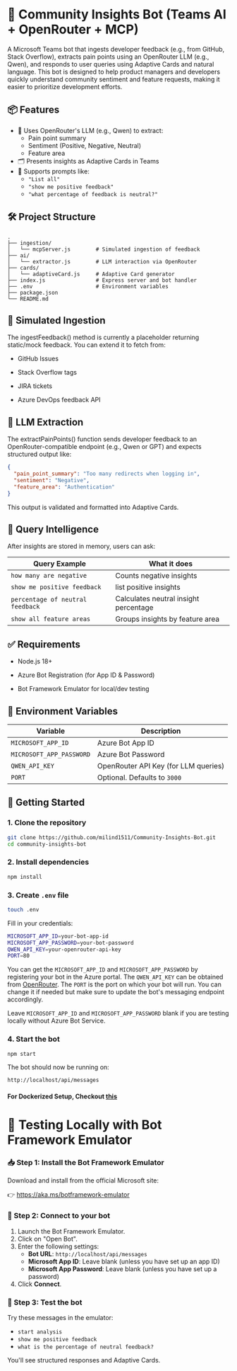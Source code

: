 # 🤖 Community Insights Bot (Teams AI + OpenRouter + MCP)

A Microsoft Teams bot that ingests developer feedback (e.g., from GitHub, Stack Overflow), extracts pain points using an OpenRouter LLM (e.g., Qwen), and responds to user queries using Adaptive Cards and natural language.
This bot is designed to help product managers and developers quickly understand community sentiment and feature requests, making it easier to prioritize development efforts.

## 📦 Features

- 🧠 Uses OpenRouter's LLM (e.g., Qwen) to extract:
  - Pain point summary
  - Sentiment (Positive, Negative, Neutral)
  - Feature area
- 🗂️ Presents insights as Adaptive Cards in Teams
- 💬 Supports prompts like:
  - `"List all"`
  - `"show me positive feedback"`
  - `"what percentage of feedback is neutral?"`

## 🛠️ Project Structure

```text
.
├── ingestion/
│   └── mcpServer.js        # Simulated ingestion of feedback
├── ai/
│   └── extractor.js        # LLM interaction via OpenRouter
├── cards/
│   └── adaptiveCard.js     # Adaptive Card generator
├── index.js                # Express server and bot handler
├── .env                    # Environment variables
├── package.json
└── README.md
```

## 🧪 Simulated Ingestion

The ingestFeedback() method is currently a placeholder returning static/mock feedback. You can extend it to fetch from:

- GitHub Issues

- Stack Overflow tags

- JIRA tickets

- Azure DevOps feedback API

## 🤖 LLM Extraction

The extractPainPoints() function sends developer feedback to an OpenRouter-compatible endpoint (e.g., Qwen or GPT) and expects structured output like:

```json
{
  "pain_point_summary": "Too many redirects when logging in",
  "sentiment": "Negative",
  "feature_area": "Authentication"
}
```

This output is validated and formatted into Adaptive Cards.

## 🧠 Query Intelligence

After insights are stored in memory, users can ask:

| Query Example                    | What it does                          |
| -------------------------------- | ------------------------------------- |
| `how many are negative`          | Counts negative insights              |
| `show me positive feedback`      | list positive  insights               |
| `percentage of neutral feedback` | Calculates neutral insight percentage |
| `show all feature areas`         | Groups insights by feature area       |

## ✅ Requirements

- Node.js 18+

- Azure Bot Registration (for App ID & Password)

- Bot Framework Emulator for local/dev testing

## 🔐 Environment Variables

| Variable                 | Description                          |
| ------------------------ | ------------------------------------ |
| `MICROSOFT_APP_ID`       | Azure Bot App ID                     |
| `MICROSOFT_APP_PASSWORD` | Azure Bot Password                   |
| `QWEN_API_KEY`           | OpenRouter API Key (for LLM queries) |
| `PORT`                   | Optional. Defaults to `3000`         |

## 🚀 Getting Started

### 1. Clone the repository

```bash
git clone https://github.com/milind1511/Community-Insights-Bot.git
cd community-insights-bot
```

### 2. Install dependencies

```bash
npm install
```

### 3. Create `.env` file

```bash
touch .env
```

Fill in your credentials:

```bash
MICROSOFT_APP_ID=your-bot-app-id
MICROSOFT_APP_PASSWORD=your-bot-password
QWEN_API_KEY=your-openrouter-api-key
PORT=80
```

You can get the `MICROSOFT_APP_ID` and `MICROSOFT_APP_PASSWORD` by registering your bot in the Azure portal. The `QWEN_API_KEY` can be obtained from [OpenRouter](https://openrouter.ai/). The `PORT` is the port on which your bot will run. You can change it if needed but make sure to update the bot's messaging endpoint accordingly.

Leave `MICROSOFT_APP_ID` and `MICROSOFT_APP_PASSWORD` blank if you are testing locally without Azure Bot Service.

### 4. Start the bot

```bash
npm start
```

The bot should now be running on:

```bash
http://localhost/api/messages
```

#### For Dockerized Setup, Checkout [this](https://github.com/milind1511/Community-Insights-Bot/blob/main/DOCKER-README.md)

# 🧪 Testing Locally with Bot Framework Emulator

### 📥 Step 1: Install the Bot Framework Emulator

Download and install from the official Microsoft site:

👉 <https://aka.ms/botframework-emulator>

### 📡 Step 2: Connect to your bot

1. Launch the Bot Framework Emulator.
2. Click on "Open Bot".
3. Enter the following settings:
   - **Bot URL**: `http://localhost/api/messages`
   - **Microsoft App ID**: Leave blank (unless you have set up an app ID)
   - **Microsoft App Password**: Leave blank (unless you have set up a password)
4. Click **Connect**.

### 💬 Step 3: Test the bot

Try these messages in the emulator:

- `start analysis`
- `show me positive feedback`
- `what is the percentage of neutral feedback?`

You'll see structured responses and Adaptive Cards.
